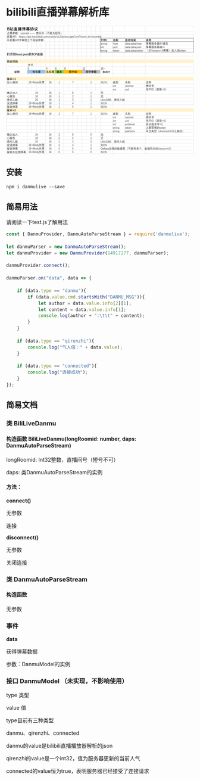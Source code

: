 # bilibili直播弹幕解析库

![protocol](protocol.png)

## 安装

```
npm i danmulive --save
```

## 简易用法

请阅读一下test.js了解用法

```javascript
const { DanmuProvider, DanmuAutoParseStream } = require('danmulive');

let danmuParser = new DanmuAutoParseStream();
let danmuProvider = new DanmuProvider(14917277, danmuParser);

danmuProvider.connect();

danmuParser.on("data", data => {

    if (data.type == "danmu"){
        if (data.value.cmd.startsWith("DANMU_MSG")){
            let author = data.value.info[2][1];
            let content = data.value.info[1];
            console.log(author + ":\t\t" + content);
        }
    }

    if (data.type == "qirenzhi"){
        console.log("气人值：" + data.value);
    }

    if (data.type == "connected"){
        console.log("连接成功");
    }
});
```

## 简易文档

### 类 BiliLiveDanmu

#### 构造函数 BiliLiveDanmu(longRoomid: number, daps: DanmuAutoParseStream)

longRoomid: Int32整数，直播间号（短号不可）

daps: 类DanmuAutoParseStream的实例

#### 方法：

**connect()**

无参数

连接

**disconnect()**

无参数

关闭连接

### 类 DanmuAutoParseStream

#### 构造函数

无参数

### 事件

**data**

获得弹幕数据

参数：DanmuModel的实例

### 接口 DanmuModel （未实现，不影响使用）

type  类型

value 值

type目前有三种类型

danmu、qirenzhi、connected

danmu的value是bilibili直播播放器解析的json

qirenzhi的value是一个int32，值为服务器更新的当前人气

connected的value恒为true，表明服务器已经接受了连接请求